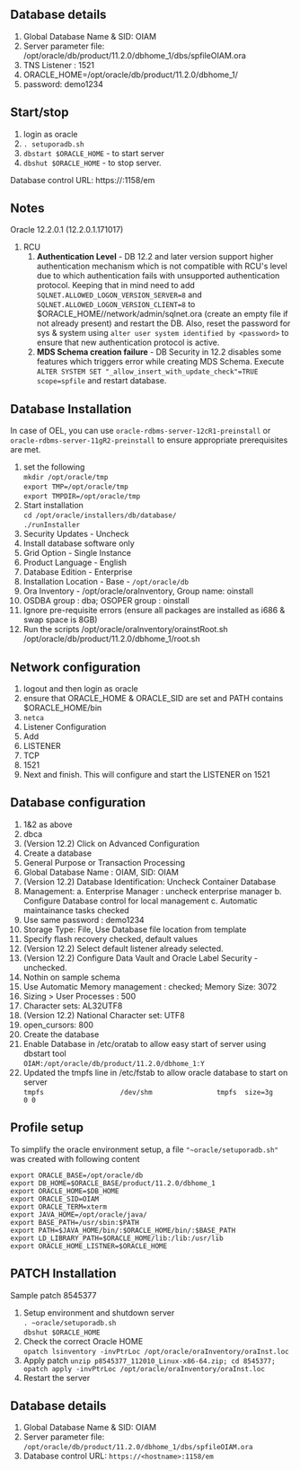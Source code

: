 Database details
----------------

1. Global Database Name & SID: OIAM
2. Server parameter file: /opt/oracle/db/product/11.2.0/dbhome_1/dbs/spfileOIAM.ora
3. TNS Listener : 1521
4. ORACLE_HOME=/opt/oracle/db/product/11.2.0/dbhome_1/
5. password: demo1234

Start/stop
----------

1. login as oracle
2. `. setuporadb.sh`
3. `dbstart $ORACLE_HOME` - to start server
4. `dbshut $ORACLE_HOME` - to stop server.

Database control URL: https://<hostname>:1158/em

Notes
------

Oracle 12.2.0.1 (12.2.0.1.171017)

1. RCU
    1. **Authentication Level** - DB 12.2 and later version support higher authentication mechanism which is not compatible with RCU's level due to which authentication fails with unsupported authentication protocol. Keeping that in mind need to add `SQLNET.ALLOWED_LOGON_VERSION_SERVER=8` and `SQLNET.ALLOWED_LOGON_VERSION_CLIENT=8` to $ORACLE_HOME//network/admin/sqlnet.ora (create an empty file if not already present) and restart the DB. Also, reset the password for sys & system using `alter user system identified by <password>` to ensure that new authentication protocol is active.
     2. **MDS Schema creation failure** - DB Security in 12.2 disables some features which triggers error while creating MDS Schema. Execute `ALTER SYSTEM SET "_allow_insert_with_update_check"=TRUE scope=spfile` and restart database.


Database Installation
--------------------
In case of OEL, you can use `oracle-rdbms-server-12cR1-preinstall` or `oracle-rdbms-server-11gR2-preinstall` to ensure appropriate prerequisites are met.

1. set the following <br>
```mkdir /opt/oracle/tmp```<br>
```export TMP=/opt/oracle/tmp```<br>
```export TMPDIR=/opt/oracle/tmp```<br>
2. Start installation<br>
`cd /opt/oracle/installers/db/database/`<br>
`./runInstaller`<br>
3. Security Updates - Uncheck
4. Install database software only
5. Grid Option - Single Instance
6. Product Language - English
7. Database Edition - Enterprise
8. Installation Location - Base - `/opt/oracle/db`
9. Ora Inventory - /opt/oracle/oraInventory, Group name: oinstall
10. OSDBA group : dba; OSOPER group : oinstall
11. Ignore pre-requisite errors (ensure all packages are installed as i686 & swap space is 8GB)
12. Run the scripts
/opt/oracle/oraInventory/orainstRoot.sh
/opt/oracle/db/product/11.2.0/dbhome_1/root.sh

Network configuration
---------------------

1. logout and then login as oracle
2. ensure that ORACLE_HOME & ORACLE_SID are set and PATH contains $ORACLE_HOME/bin
3. `netca`
4. Listener Configuration
5. Add
6. LISTENER
7. TCP
8. 1521
9. Next and finish.
This will configure and start the LISTENER on 1521

Database configuration
----------------------

1. 1&2 as above
2. dbca
2. (Version 12.2) Click on Advanced Configuration
3. Create a database
4. General Purpose or Transaction Processing
5. Global Database Name : OIAM, SID: OIAM
6. (Version 12.2) Database Identification: Uncheck Container Database
6. Management:
a. Enterprise Manager : uncheck enterprise manager
b. Configure Database control for local management
c. Automatic maintainance tasks checked
7. Use same password : demo1234
8. Storage Type: File, Use Database file location from template
9. Specify flash recovery checked, default values
10. (Version 12.2) Select default listener already selected.
11. (Version 12.2) Configure Data Vault and Oracle Label Security - unchecked.
10. Nothin on sample schema
11. Use Automatic Memory management : checked; Memory Size: 3072
12. Sizing > User Processes : 500
13. Character sets: AL32UTF8
13. (Version 12.2) National Character set: UTF8
14. open_cursors: 800
15. Create the database
16. Enable Database in /etc/oratab to allow easy start of server using dbstart tool<br>
`OIAM:/opt/oracle/db/product/11.2.0/dbhome_1:Y`
17. Updated the tmpfs line in /etc/fstab to allow oracle database to start on server<br>
`tmpfs                   /dev/shm                tmpfs  size=3g        0 0`

Profile setup
------------

To simplify the oracle environment setup, a file `"~oracle/setuporadb.sh"` was created with following content
```
export ORACLE_BASE=/opt/oracle/db
export DB_HOME=$ORACLE_BASE/product/11.2.0/dbhome_1
export ORACLE_HOME=$DB_HOME
export ORACLE_SID=OIAM
export ORACLE_TERM=xterm
export JAVA_HOME=/opt/oracle/java/
export BASE_PATH=/usr/sbin:$PATH
export PATH=$JAVA_HOME/bin/:$ORACLE_HOME/bin/:$BASE_PATH
export LD_LIBRARY_PATH=$ORACLE_HOME/lib:/lib:/usr/lib
export ORACLE_HOME_LISTNER=$ORACLE_HOME
```

PATCH Installation
------------------
Sample patch 8545377

1. Setup environment and shutdown server<br>
`. ~oracle/setuporadb.sh`<br>
`dbshut $ORACLE_HOME`<br>
2. Check the correct Oracle HOME<br>
`opatch lsinventory -invPtrLoc /opt/oracle/oraInventory/oraInst.loc`
3. Apply patch
`unzip p8545377_112010_Linux-x86-64.zip; cd 8545377; opatch apply -invPtrLoc /opt/oracle/oraInventory/oraInst.loc`
4. Restart the server


Database details
----------------

1. Global Database Name & SID: OIAM
2. Server parameter file: `/opt/oracle/db/product/11.2.0/dbhome_1/dbs/spfileOIAM.ora`
3. Database control URL: `https://<hostname>:1158/em`
